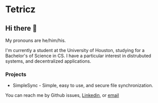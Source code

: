 # Tetricz

## Hi there 👋

My pronouns are he/him/his.

I'm currently a student at the University of Houston, studying for a Bachelor's of Science in CS.
I have a particular interest in distrubuted systems, and decentralized applications.

### Projects

* SimpleSync - Simple, easy to use, and secure file synchronization.

You can reach me by Github issues, [Linkedin](https://www.linkedin.com/in/david-daniels-9715a324a), or [email](mailto:DavidLeeDaniels@protonmail.com)
